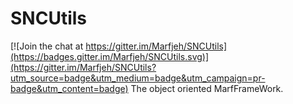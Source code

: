 # SNCUtils

[![Join the chat at https://gitter.im/Marfjeh/SNCUtils](https://badges.gitter.im/Marfjeh/SNCUtils.svg)](https://gitter.im/Marfjeh/SNCUtils?utm_source=badge&utm_medium=badge&utm_campaign=pr-badge&utm_content=badge)
The object oriented MarfFrameWork.

